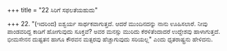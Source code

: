 +++
title = "22 ಸಿರಿಗೆ ಸಫಲತೆಯಹುದು"

+++
22. "(ಇದರಿಂದ) ಐಶ್ವರ್ಯ ಸಾರ್ಥಕವಾಗುತ್ತದೆ. ಆದರೆ ಮುಂದಿನದನ್ನು ನಾನು ಊಹಿಸಲಾರೆ. ನೀವು ಪಾಂಡವರಿದ್ದ ಕಾಡಿಗೆ ಹೋಗುವುದು ಸೂಕ್ತವೆ? ಅವರ ಮನಸ್ಸು ಮುರಿದು ಕೆರಳಿತೆಂದಾದರೆ ಉದ್ದೇಶವು ಹಾಳಾಗುತ್ತದೆ. ಭೀಮಸೇನನ ದುಷ್ಟತನ ಹಾಗೂ ಕೌರವನ ಮತ್ಸರವು ಹೆಚ್ಚಾಗುವುದು ಸರಿಯಲ್ಲ" ಎಂದು ಧೃತರಾಷ್ಟ್ರನು ಹೇಳಿದನು.